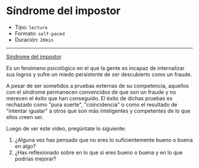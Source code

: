 # Síndrome del impostor

* Tipo: `lectura`
* Formato: `self-paced`
* Duración: `20min`

***

[Síndrome del impostor](https://vimeo.com/368362316)

Es un fenómeno psicológico en el que la gente es incapaz de internalizar sus
logros y sufre un miedo persistente de ser descubierto como un fraude.

A pesar de ser sometidos a pruebas externas de su competencia, aquellos
con el síndrome permanecen convencidos de que son un fraude y no merecen el
éxito que han conseguido. El éxito de dichas pruebas es rechazado como
"pura suerte", "coincidencia" o como el resultado de "intentar igualar" a
otros que son más inteligentes y competentes de lo que ellos creen ser.

Luego de ver este video, pregúntate lo siguiente:
1. ¿Alguna vez has pensado que no eres lo suficientemente bueno o buena en algo?
2. ¿Has reflexionado sobre en lo que sí eres bueno o buena y en lo que podrías mejorar?
